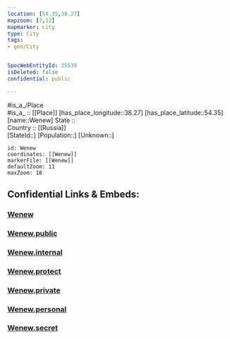 ```yaml
---
location: [54.35,38.27] 
mapzoom: [7,12] 
mapmarker: city 
type: City
tags:
- geo/City


SpocWebEntityId: 35539
isDeleted: false
confidential: public

---
```

#is_a_/Place  
#is_a_ :: [[Place]] 
[has_place_longitude::38.27] 
[has_place_latitude::54.35] 
[name::Wenew] 
State ::  
Country :: [[Russia]]  
[StateId::] 
[Population::] 
[Unknown::] 


```leaflet
id: Wenew
coordinates: [[Wenew]] 
markerFile: [[Wenew]] 
defaultZoom: 11 
maxZoom: 18
```


## Confidential Links & Embeds: 

### [Wenew](/_Standards/Earth/Continent/Europe/Europe~East/Russia/Russia~Central/Tula_Oblast/City/Wenew.md) 

### [Wenew.public](/_public/Earth/Continent/Europe/Europe~East/Russia/Russia~Central/Tula_Oblast/City/Wenew.public.md) 

### [Wenew.internal](/_internal/Earth/Continent/Europe/Europe~East/Russia/Russia~Central/Tula_Oblast/City/Wenew.internal.md) 

### [Wenew.protect](/_protect/Earth/Continent/Europe/Europe~East/Russia/Russia~Central/Tula_Oblast/City/Wenew.protect.md) 

### [Wenew.private](/_private/Earth/Continent/Europe/Europe~East/Russia/Russia~Central/Tula_Oblast/City/Wenew.private.md) 

### [Wenew.personal](/_personal/Earth/Continent/Europe/Europe~East/Russia/Russia~Central/Tula_Oblast/City/Wenew.personal.md) 

### [Wenew.secret](/_secret/Earth/Continent/Europe/Europe~East/Russia/Russia~Central/Tula_Oblast/City/Wenew.secret.md)

